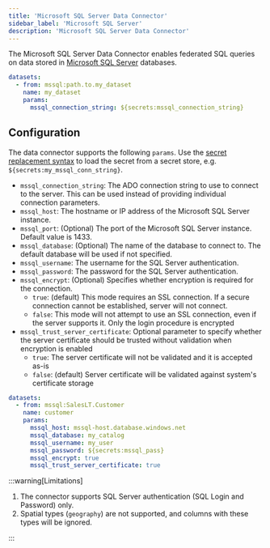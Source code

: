 ```yaml
---
title: 'Microsoft SQL Server Data Connector'
sidebar_label: 'Microsoft SQL Server'
description: 'Microsoft SQL Server Data Connector'
---
```


The Microsoft SQL Server Data Connector enables federated SQL queries on data stored in [Microsoft SQL Server](https://www.microsoft.com/en-us/sql-server) databases.

```yaml
datasets:
  - from: mssql:path.to.my_dataset
    name: my_dataset
    params:
      mssql_connection_string: ${secrets:mssql_connection_string}
```

## Configuration

The data connector supports the following `params`. Use the [secret replacement syntax](../secret-stores/index.md) to load the secret from a secret store, e.g. `${secrets:my_mssql_conn_string}`.

- `mssql_connection_string`: The ADO connection string to use to connect to the server. This can be used instead of providing individual connection parameters.
- `mssql_host`: The hostname or IP address of the Microsoft SQL Server instance.
- `mssql_port`: (Optional) The port of the Microsoft SQL Server instance. Default value is 1433.
- `mssql_database`: (Optional) The name of the database to connect to. The default database will be used if not specified.
- `mssql_username`: The username for the SQL Server authentication.
- `mssql_password`: The password for the SQL Server authentication.
- `mssql_encrypt`: (Optional) Specifies whether encryption is required for the connection.
  - `true`: (default) This mode requires an SSL connection. If a secure connection cannot be established, server will not connect.
  - `false`: This mode will not attempt to use an SSL connection, even if the server supports it. Only the login procedure is encrypted
- `mssql_trust_server_certificate`: Optional parameter to specify whether the server certificate should be trusted without validation when encryption is enabled
  - `true`: The server certificate will not be validated and it is accepted as-is
  - `false`: (default) Server certificate will be validated against system's certificate storage


```yaml
datasets:
  - from: mssql:SalesLT.Customer
    name: customer
    params:
      mssql_host: mssql-host.database.windows.net
      mssql_database: my_catalog
      mssql_username: my_user
      mssql_password: ${secrets:mssql_pass}
      mssql_encrypt: true
      mssql_trust_server_certificate: true
```

:::warning[Limitations]

1. The connector supports SQL Server authentication (SQL Login and Password) only.
1. Spatial types (`geography`) are not supported, and columns with these types will be ignored.

:::
